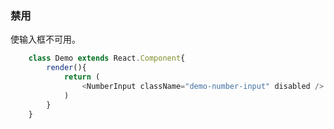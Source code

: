 ### 禁用
使输入框不可用。
```javascript
    class Demo extends React.Component{
        render(){
            return (
                <NumberInput className="demo-number-input" disabled />
            )
        }
    }
```